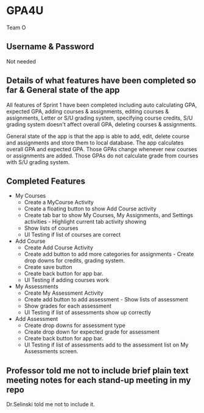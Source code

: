 # GPA4U
Team O

Username & Password
----------
Not needed

Details of what features have been completed so far & General state of the app 
------------------------------------------------------------------------------
All features of Sprint 1 have been completed including auto calculating GPA, expected GPA, adding courses & assignments,
editing courses & assignments, Letter or S/U grading system, specifying course credits, S/U grading system doesn't affect overall GPA, deleting courses & assignments. 

General state of the app is that the app is able to add, edit, delete course and assignments and store them to local database. The app calculates overall GPA and expected GPA. Those GPAs change whenever new courses or assignments are added. Those GPAs do not calculate grade from courses with S/U grading system.

## Completed Features
- My Courses
  - Create a MyCourse Activity
  - Create a floating button to show Add Course activity
  - Create tab bar to show My Courses, My Assignments, and Settings activities - Highlight current tab activity showing
  - Show lists of courses
  - UI Testing if list of courses are correct 
- Add Course
  - Create Add Course Activity
  - Create add button to add more categories for assignments - Create drop downs for credits, grading system.
  - Create save button
  - Create back button for app bar.
  - UI Testing if adding courses work 
- My Assessments
  - Create My Assessment Activity
  - Create add button to add assessment - Show lists of assessment
  - Show grades for each assessment
  - UI Testing if list of assessments show up correctly 
- Add Assessment
  - Create drop downs for assessment type
  - Create drop down for expected grade for assessment
  - Create back button for app bar.
  - UI Testing if list of assessments add to the assessment list on My Assessments screen.


Professor told me not to include brief plain text meeting notes for each stand-up meeting in my repo
----------------------------------------------------------------------------------------
Dr.Selinski told me not to include it.
